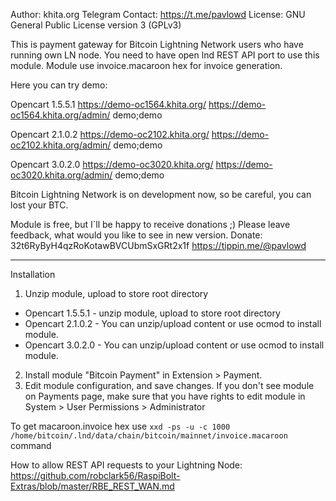 Author: khita.org
Telegram Contact: https://t.me/pavlowd
License: GNU General Public License version 3 (GPLv3)

This is payment gateway for Bitcoin Lightning Network users who have running own LN node.
You need to have open lnd REST API port to use this module.
Module use invoice.macaroon hex for invoice generation.

Here you can try demo:

Opencart 1.5.5.1
https://demo-oc1564.khita.org/
https://demo-oc1564.khita.org/admin/
demo;demo

Opencart 2.1.0.2
https://demo-oc2102.khita.org/
https://demo-oc2102.khita.org/admin/
demo;demo

Opencart 3.0.2.0
https://demo-oc3020.khita.org/
https://demo-oc3020.khita.org/admin/
demo;demo

Bitcoin Lightning Network is on development now, so be careful, you can lost your BTC. 

Module is free, but I`ll be happy to receive donations ;)
Please leave feedback, what would you like to see in new version.
Donate: 32t6RyByH4qzRoKotawBVCUbmSxGRt2x1f
https://tippin.me/@pavlowd


---------------------------


Installation

1. Unzip module, upload to store root directory
* Opencart 1.5.5.1 - unzip module, upload to store root directory
* Opencart 2.1.0.2 - You can unzip/upload content or use ocmod to install module.
* Opencart 3.0.2.0 - You can unzip/upload content or use ocmod to install module.

2. Install module "Bitcoin Payment" in Extension > Payment.
3. Edit module configuration, and save changes.
If you don't see module on Payments page, make sure that you have rights to edit module in System > User Permissions > Administrator


To get macaroon.invoice hex use
`xxd -ps -u -c 1000  /home/bitcoin/.lnd/data/chain/bitcoin/mainnet/invoice.macaroon`
command

How to allow REST API requests to your Lightning Node:
https://github.com/robclark56/RaspiBolt-Extras/blob/master/RBE_REST_WAN.md

